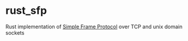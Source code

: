 # rust_sfp
Rust implementation of [Simple Frame Protocol](https://github.com/xenocorn/SFP/blob/master/README.md)
over TCP and unix domain sockets
